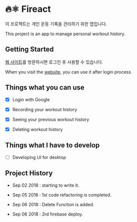 
# 🔥⚛️ Fireact

이 프로젝트는 개인 운동 기록을 관리하기 위한 앱입니다.

This project is an app to manage personal workout history.

## Getting Started

[웹 사이트](https://fireact-b8dc7.firebaseapp.com)를 방문하시면 로그인 후 사용할 수 있습니다.

When you visit the [website](https://fireact-b8dc7.firebaseapp.com), you can use it after login process.


## Things what you can use

- [x] Login with Google

- [x] Recording your workout history

- [x] Seeing your previous workout history

- [x] Deleting workout history


## Things what I have to develop

- [ ] Developing UI for desktop


## Project History

- Sep 02 2018 : starting to write it.

- Sep 05 2018 : 1st code refactoring is completed. 

- Sep 06 2018 : Delete Function is added.

- Sep 06 2018 : 2rd firebase deploy.
